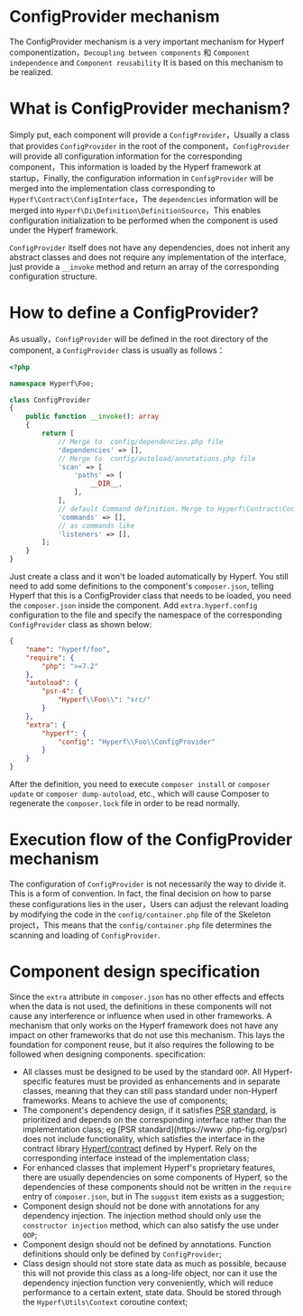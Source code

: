 # ConfigProvider mechanism

The ConfigProvider mechanism is a very important mechanism for Hyperf componentization，`Decoupling between components` 和 `Component independence` and `Component reusability` It is based on this mechanism to be realized.

# What is ConfigProvider mechanism?

Simply put, each component will provide a `ConfigProvider`，Usually a class that provides `ConfigProvider` in the root of the component，`ConfigProvider` will provide all configuration information for the corresponding component，This information is loaded by the Hyperf framework at startup，Finally, the configuration information in `ConfigProvider` will be merged into the implementation class corresponding to `Hyperf\Contract\ConfigInterface`，The `dependencies` information will be merged into `Hyperf\Di\Definition\DefinitionSource`，This enables configuration initialization to be performed when the component is used under the Hyperf framework.

`ConfigProvider` itself does not have any dependencies, does not inherit any abstract classes and does not require any implementation of the interface, just provide a `__invoke` method and return an array of the corresponding configuration structure.

# How to define a ConfigProvider?

As usually，`ConfigProvider` will be defined in the root directory of the component, a `ConfigProvider` class is usually as follows：

```php
<?php

namespace Hyperf\Foo;

class ConfigProvider
{
    public function __invoke(): array
    {
        return [
            // Merge to  config/dependencies.php file
            'dependencies' => [],
            // Merge to  config/autoload/annotations.php file
            'scan' => [
                'paths' => [
                    __DIR__,
                ],
            ],
            // default Command definition，Merge to Hyperf\Contract\ConfigInterface inner，Another way to understand is to correspond to config/autoload/commands.php
            'commands' => [],
            // as commands like
            'listeners' => [],
        ];
    }
}
```

Just create a class and it won't be loaded automatically by Hyperf. You still need to add some definitions to the component's `composer.json`, telling Hyperf that this is a ConfigProvider class that needs to be loaded, you need the `composer.json` inside the component. Add `extra.hyperf.config` configuration to the file and specify the namespace of the corresponding `ConfigProvider` class as shown below:

```json
{
    "name": "hyperf/foo",
    "require": {
        "php": ">=7.2"
    },
    "autoload": {
        "psr-4": {
            "Hyperf\\Foo\\": "src/"
        }
    },
    "extra": {
        "hyperf": {
            "config": "Hyperf\\Foo\\ConfigProvider"
        }
    }
}
```

After the definition, you need to execute `composer install` or `composer update` or `composer dump-autoload`, etc., which will cause Composer to regenerate the `composer.lock` file in order to be read normally.

# Execution flow of the ConfigProvider mechanism

The configuration of `ConfigProvider` is not necessarily the way to divide it. This is a form of convention. In fact, the final decision on how to parse these configurations lies in the user，Users can adjust the relevant loading by modifying the code in the `config/container.php` file of the Skeleton project，This means that the `config/container.php` file determines the scanning and loading of `ConfigProvider`.

# Component design specification

Since the `extra` attribute in `composer.json` has no other effects and effects when the data is not used, the definitions in these components will not cause any interference or influence when used in other frameworks. A mechanism that only works on the Hyperf framework does not have any impact on other frameworks that do not use this mechanism. This lays the foundation for component reuse, but it also requires the following to be followed when designing components. specification:

- All classes must be designed to be used by the standard `OOP`. All Hyperf-specific features must be provided as enhancements and in separate classes, meaning that they can still pass standard under non-Hyperf frameworks. Means to achieve the use of components;
- The component's dependency design, if it satisfies [PSR standard](https://www.php-fig.org/psr), is prioritized and depends on the corresponding interface rather than the implementation class; eg [PSR standard](https://www .php-fig.org/psr) does not include functionality, which satisfies the interface in the contract library [Hyperf/contract](https://github.com/hyperf-cloud/contract) defined by Hyperf. Rely on the corresponding interface instead of the implementation class;
- For enhanced classes that implement Hyperf's proprietary features, there are usually dependencies on some components of Hyperf, so the dependencies of these components should not be written in the `require` entry of `composer.json`, but in The `suggust` item exists as a suggestion;
- Component design should not be done with annotations for any dependency injection. The injection method should only use the `constructor injection` method, which can also satisfy the use under `OOP`;
- Component design should not be defined by annotations. Function definitions should only be defined by `ConfigProvider`;
- Class design should not store state data as much as possible, because this will not provide this class as a long-life object, nor can it use the dependency injection function very conveniently, which will reduce performance to a certain extent, state data. Should be stored through the `Hyperf\Utils\Context` coroutine context;